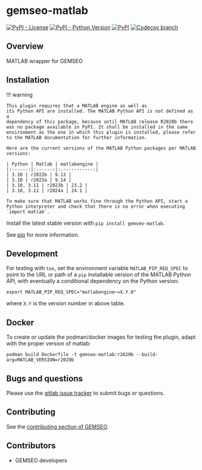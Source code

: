 <!--
Copyright 2021 IRT Saint Exupéry, https://www.irt-saintexupery.com

This work is licensed under the Creative Commons Attribution-ShareAlike 4.0
International License. To view a copy of this license, visit
http://creativecommons.org/licenses/by-sa/4.0/ or send a letter to Creative
Commons, PO Box 1866, Mountain View, CA 94042, USA.
-->

# gemseo-matlab

[![PyPI - License](https://img.shields.io/pypi/l/gemseo-matlab)](https://www.gnu.org/licenses/lgpl-3.0.en.html)
[![PyPI - Python Version](https://img.shields.io/pypi/pyversions/gemseo-matlab)](https://pypi.org/project/gemseo-matlab/)
[![PyPI](https://img.shields.io/pypi/v/gemseo-matlab)](https://pypi.org/project/gemseo-matlab/)
[![Codecov branch](https://img.shields.io/codecov/c/gitlab/gemseo:dev/gemseo-matlab/develop)](https://app.codecov.io/gl/gemseo:dev/gemseo-matlab)

## Overview

MATLAB wrapper for GEMSEO

## Installation

!!! warning

    This plugin requires that a MATLAB engine as well as
    its Python API are installed. The MATLAB Python API is not defined as a
    dependency of this package, because until MATLAB release R2020b there
    was no package available in PyPI. It shall be installed in the same
    environment as the one in which this plugin is installed, please refer
    to the MATLAB documentation for further information.

    Here are the current versions of the MATLAB Python packages per MATLAB
    versions:

    | Python | Matlab | matlabengine |
    |:------:|:------:|:------------:|
    | 3.10 | r2022b | 9.13 |
    | 3.10 | r2023a | 9.14 |
    | 3.10, 3.11 | r2023b | 23.2 |
    | 3.10, 3.11 | r2024a | 24.1 |

    To make sure that MATLAB works fine through the Python API, start a
    Python interpreter and check that there is no error when executing
    `import matlab`.

Install the latest stable version with `pip install gemseo-matlab`.

See [pip](https://pip.pypa.io/en/stable/getting-started/) for more information.

## Development

For testing with `tox`, set the environment variable
`MATLAB_PIP_REQ_SPEC` to point to the URL or path of a `pip` installable
version of the MATLAB Python API, with eventually a conditional
dependency on the Python version:

``` console
export MATLAB_PIP_REQ_SPEC="matlabengine~=X.Y.0"
```

where `X.Y` is the version number in above table.

## Docker

To create or update the podman/docker images for testing the plugin,
adapt with the proper version of matlab:

``` console
podman build Dockerfile -t gemseo-matlab:r2020b --build-arg=MATLAB_VERSION=r2020b
```

## Bugs and questions

Please use the [gitlab issue tracker](https://gitlab.com/gemseo/dev/gemseo-matlab/-/issues)
to submit bugs or questions.

## Contributing

See the [contributing section of GEMSEO](https://gemseo.readthedocs.io/en/stable/software/developing.html#dev).

## Contributors

- GEMSEO developers
